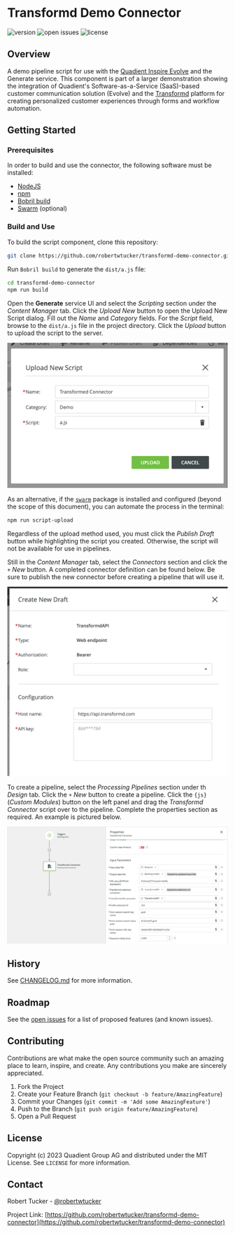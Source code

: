 # Transformd Demo Connector

![version](https://img.shields.io/badge/dynamic/json?url=https%3A%2F%2Fraw.githubusercontent.com%2Frobertwtucker%2Ftransformd-demo-connector%2Fmaster%2Fpackage.json&query=%24.version&label=version)
![open issues](https://img.shields.io/github/issues-raw/robertwtucker/transformd-demo-connector)
![license](https://img.shields.io/github/license/robertwtucker/transformd-demo-connector)

## Overview

A demo pipeline script for use with the
[Quadient Inspire Evolve](https://www.quadient.com/en/customer-communications/inspire-evolve)
and the Generate service. This component is part of a larger demonstration
showing the integration of Quadient's Software-as-a-Service (SaaS)-based
customer communication solution (Evolve) and the [Transformd](https://transformd.com/)
platform for creating personalized customer experiences through forms and
workflow automation.

## Getting Started

### Prerequisites

In order to build and use the connector, the following software must be
installed:

- [NodeJS](https://nodejs.org)
- [npm](https://npmjs.com)
- [Bobril build](https://www.npmjs.com/package/bobril-build)
- [Swarm](https://www.npmjs.com/package/@quadient/swarm) (optional)

### Build and Use

To build the script component, clone this repository:

```bash
git clone https://github.com/robertwtucker/transformd-demo-connector.git
```

Run `Bobril build` to generate the `dist/a.js` file:

```bash
cd transformd-demo-connector
npm run build
```

Open the **Generate** service UI and select the _Scripting_ section under the
_Content Manager_ tab. Click the _Upload New_ button to open the Upload New
Script dialog. Fill out the _Name_ and _Category_ fields. For the _Script_
field, browse to the `dist/a.js` file in the project directory. Click the
_Upload_ button to upload the script to the server.

![Upload New Script dialog](doc/upload-new-script.png)

As an alternative, if the [`swarm`](<(https://www.npmjs.com/package/@quadient/swarm)>)
package is installed and configured (beyond the scope of this document), you
can automate the process in the terminal:

```bash
npm run script-upload
```

Regardless of the upload method used, you must click the _Publish Draft_ button
while highlighting the script you created. Otherwise, the script will not be
available for use in pipelines.

Still in the _Content Manager_ tab, select the _Connectors_ section and click
the `+`&nbsp;_New_ button. A completed connector definition can be found below. Be
sure to publish the new connector before creating a pipeline that will use it.

![Create new connector](doc/connector-props.png)

To create a pipeline, select the _Processing Pipelines_ section under th
_Design_ tab. Click the `+`&nbsp;_New_ button to create a pipeline. Click the `{js}`
(_Custom Modules_) button on the left panel and drag the _Transformd Connector_
script over to the pipeline. Complete the properties section as required. An
example is pictured below.

![New Pipeline Screen](doc/connector-pipeline.png)

## History

See [CHANGELOG.md](https://github.com/robertwtucker/transformd-demo-connector/blob/master/CHANGELOG.md)
for more information.

## Roadmap

See the [open issues](https://github.com/robertwtucker/transformd-demo-connector/issues)
for a list of proposed features (and known issues).

## Contributing

Contributions are what make the open source community such an amazing place
to learn, inspire, and create. Any contributions you make are sincerely
appreciated.

1. Fork the Project
2. Create your Feature Branch (`git checkout -b feature/AmazingFeature`)
3. Commit your Changes (`git commit -m 'Add some AmazingFeature'`)
4. Push to the Branch (`git push origin feature/AmazingFeature`)
5. Open a Pull Request

## License

Copyright (c) 2023 Quadient Group AG and distributed under the MIT License.
See `LICENSE` for more information.

## Contact

Robert Tucker - [@robertwtucker](https://twitter.com/robertwtucker)

Project Link: [https://github.com/robertwtucker/transformd-demo-connector](https://github.com/robertwtucker/transformd-demo-connector)
